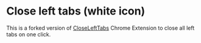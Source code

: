 # Close left tabs (white icon)
This is a forked version of [CloseLeftTabs](https://github.com/Zohaib-Amir/CloseLeftTabs) Chrome Extension to close all left tabs on one click.
